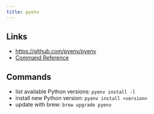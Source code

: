 ```yaml
---
title: pyenv
---
```


## Links
- https://github.com/pyenv/pyenv
- [Command Reference](https://github.com/pyenv/pyenv/blob/master/COMMANDS.md)

## Commands
- list available Python versions: `pyenv install -l`
- install new Python version: `pyenv install <version>`
- update with brew: `brew upgrade pyenv`
